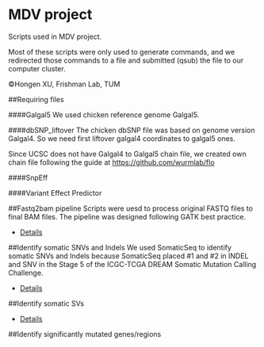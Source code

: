 # MDV project
Scripts used in MDV project. 

Most of these scripts were only used to generate commands, and we redirected those commands to a file and submitted (qsub) the file to our computer cluster.

&copy;Hongen XU, Frishman Lab, TUM

##Requiring files

####Galgal5
We used chicken reference genome Galgal5. 

####dbSNP_liftover
The chicken dbSNP file was based on genome version Galgal4. So we need first liftover galgal4 coordinates to galgal5 ones. 

Since UCSC does not have Galgal4 to Galgal5 chain file, we created own chain file following the guide at https://github.com/wurmlab/flo

####SnpEff

####Variant Effect Predictor

##Fastq2bam pipeline
Scripts were uesd to process original FASTQ files to final BAM files. The pipeline was designed following GATK best practice.
* [Details](fastq2bam/README.md)

##Identify somatic SNVs and Indels
We used SomaticSeq to identify somatic SNVs and Indels because SomaticSeq placed #1 and #2 in INDEL and SNV in the Stage 5 of the ICGC-TCGA DREAM Somatic Mutation Calling Challenge.
* [Details](somatic_snv_indel/README.md)

##Identify somatic SVs
* [Details](somatic_sv/README.md)

##Identify significantly mutated genes/regions

